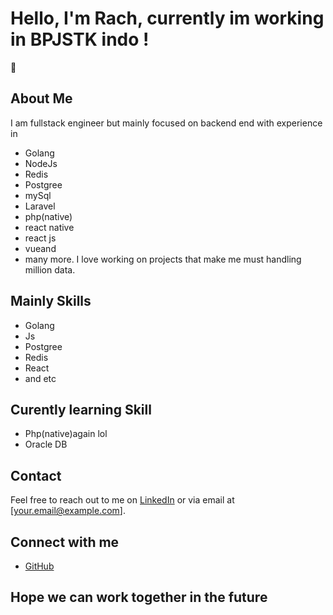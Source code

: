 # Hello, I'm Rach, currently im working in BPJSTK indo !
👋

## About Me
I am fullstack engineer but mainly focused on backend end 
with experience in 
- Golang
- NodeJs
- Redis
- Postgree
- mySql
- Laravel
- php(native)
- react native
- react js
- vueand
- many more.
I love working on projects that make me must handling million data.

## Mainly Skills
- Golang
- Js
- Postgree
- Redis
- React
- and etc
## Curently learning Skill
- Php(native)again lol
- Oracle DB

## Contact
Feel free to reach out to me on [LinkedIn](https://www.linkedin.com/in/yourprofile) or via email at [your.email@example.com].

## Connect with me
- [GitHub](https://github.com/rchmachina)

## Hope we can work together in the future

